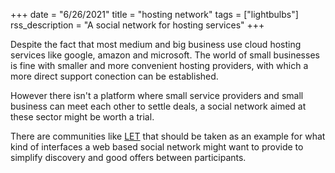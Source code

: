 +++
date = "6/26/2021"
title = "hosting network"
tags = ["lightbulbs"]
rss_description = "A social network for hosting services"
+++

Despite the fact that most medium and big business use cloud hosting services like google, amazon and microsoft. The world of small businesses is fine with smaller and more convenient hosting providers, with which a more direct support conection can be established.

However there isn't a platform where small service providers and small business can meet each other to settle deals, a social network aimed at these sector might be worth a trial.

There are communities like [LET] that should be taken as an example for what kind of interfaces a web based social network might want to provide to simplify discovery and good offers between participants.

[LET]: https://www.lowendtalk.com/
